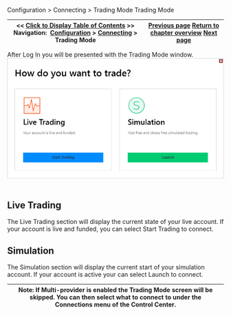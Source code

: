 ﻿
Configuration \> Connecting \> Trading Mode
Trading Mode

| \<\< [Click to Display Table of Contents](trading-mode.md) \>\> **Navigation:**     [Configuration](configuration.md) \> [Connecting](connecting.md) \> Trading Mode | [Previous page](log-in.md) [Return to chapter overview](connecting.md) [Next page](playback_connecting_connection.md) |
| --- | --- |

After Log In you will be presented with the Trading Mode window.
 
![TradingMode](tradingmode.png)
 
## Live Trading
The Live Trading section will display the current state of your live account. If your account is live and funded, you can select Start Trading to connect.
 
## Simulation
The Simulation section will display the current start of your simulation account. If your account is active your can select Launch to connect.

| Note: If Multi\-provider is enabled the Trading Mode screen will be skipped. You can then select what to connect to under the Connections menu of the Control Center. |
| --- |

